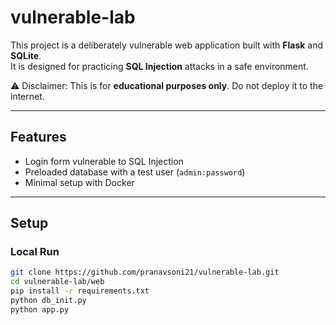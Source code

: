 # vulnerable-lab

This project is a deliberately vulnerable web application built with **Flask** and **SQLite**.  
It is designed for practicing **SQL Injection** attacks in a safe environment.  

⚠️ Disclaimer: This is for **educational purposes only**. Do not deploy it to the internet.  

---

## Features
- Login form vulnerable to SQL Injection
- Preloaded database with a test user (`admin:password`)
- Minimal setup with Docker

---

## Setup

### Local Run
```bash
git clone https://github.com/pranavsoni21/vulnerable-lab.git
cd vulnerable-lab/web
pip install -r requirements.txt
python db_init.py
python app.py
